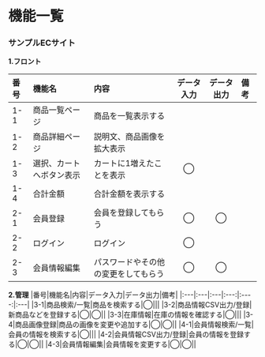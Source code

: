 # 機能一覧
### サンプルECサイト
**1.フロント**

|番号|機能名|内容|データ入力|データ出力|備考|
|:---|:---|:---|:---:|:----:|:---|
|1-1|商品一覧ページ|商品を一覧表示する||||
|1-2|商品詳細ページ|説明文、商品画像を拡大表示<br>
|1-3|選択、カートへボタン表示|カートに1増えたことを表示|◯||
|1-4|合計金額|合計金額を表示する||||
|2-1|会員登録|会員を登録してもらう|◯|◯||
|2-2|ログイン|ログイン|◯|||
|2-3|会員情報編集|パスワードやその他の変更をしてもらう|◯|◯||

**2.管理**
|番号|機能名|内容|データ入力|データ出力|備考|
|:---|:---|:---|:---:|:----:|:---|
|3-1|商品検索/一覧|商品を検索する|◯|||
|3-2|商品情報CSV出力/登録|新商品などを登録する|◯|◯||
|3-3|在庫情報|在庫の情報を確認する|◯|||
|3-4|商品画像登録|商品の画像を変更や追加する|◯|◯||
|4-1|会員情報検索/一覧|会員の情報を検索する|◯|||
|4-2|会員情報CSV出力/登録|会員の情報を登録する|◯|◯||
|4-3|会員情報編集|会員情報を変更する|◯|◯||
